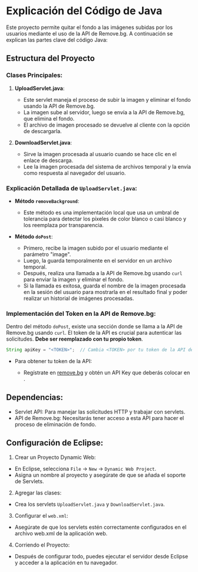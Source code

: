 # Explicación del Código de Java

Este proyecto permite quitar el fondo a las imágenes subidas por los usuarios mediante el uso de la API de Remove.bg. A continuación se explican las partes clave del código Java:

## Estructura del Proyecto

### Clases Principales:

1. **UploadServlet.java**: 
   - Este servlet maneja el proceso de subir la imagen y eliminar el fondo usando la API de Remove.bg.
   - La imagen sube al servidor, luego se envía a la API de Remove.bg, que elimina el fondo.
   - El archivo de imagen procesado se devuelve al cliente con la opción de descargarla.

2. **DownloadServlet.java**: 
   - Sirve la imagen procesada al usuario cuando se hace clic en el enlace de descarga.
   - Lee la imagen procesada del sistema de archivos temporal y la envía como respuesta al navegador del usuario.

### Explicación Detallada de `UploadServlet.java`:

- **Método `removeBackground`**: 
  - Este método es una implementación local que usa un umbral de tolerancia para detectar los píxeles de color blanco o casi blanco y los reemplaza por transparencia.
  
- **Método `doPost`**:
  - Primero, recibe la imagen subido por el usuario mediante el parámetro "image".
  - Luego, la guarda temporalmente en el servidor en un archivo temporal.
  - Después, realiza una llamada a la API de Remove.bg usando `curl` para enviar la imagen y eliminar el fondo.
  - Si la llamada es exitosa, guarda el nombre de la imagen procesada en la sesión del usuario para mostrarla en el resultado final y poder realizar un historial de imágenes procesadas.

### Implementación del Token en la API de Remove.bg:

Dentro del método `doPost`, existe una sección donde se llama a la API de Remove.bg usando `curl`. El token de la API es crucial para autenticar las solicitudes. **Debe ser reemplazado con tu propio token**.

```java
String apiKey = "<TOKEN>";  // Cambia <TOKEN> por tu token de la API de Remove.bg
```

- Para obtener tu token de la API:

  - Regístrate en [remove.bg](https://www.remove.bg/api) y obtén un API Key que deberás colocar en <TOKEN>.

## Dependencias:

- Servlet API: Para manejar las solicitudes HTTP y trabajar con servlets.
- API de Remove.bg: Necesitarás tener acceso a esta API para hacer el proceso de eliminación de fondo.

## Configuración de Eclipse:

1. Crear un Proyecto Dynamic Web:

  - En Eclipse, selecciona ``File`` -> ``New`` -> ``Dynamic Web Project``.
  - Asigna un nombre al proyecto y asegúrate de que se añada el soporte de Servlets.

2. Agregar las clases:

  - Crea los servlets ``UploadServlet.java`` y ``DownloadServlet.java``.

3. Configurar el ``web.xml``:

  - Asegúrate de que los servlets estén correctamente configurados en el archivo web.xml de la aplicación web.

4. Corriendo el Proyecto:

  - Después de configurar todo, puedes ejecutar el servidor desde Eclipse y acceder a la aplicación en tu navegador.
